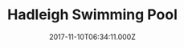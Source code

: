 ---
date: 2017-11-10T06:34:11.000Z
title: Hadleigh Swimming Pool
latitude: 52.04454122139633
longitude: 0.9586564785024496
category: checkin
---